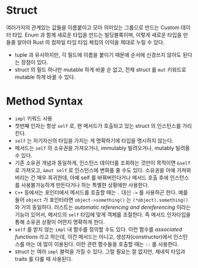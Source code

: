 # Struct

여러가지의 관계있는 값들을 이름붙이고 모아 의미있는 그룹으로 만드는 Custom 데이터 타입.
Enum 과 함께 새로운 타입을 만드는 빌딩블록이며, 이렇게 새로운 타입을 만들줄 알아야 Rust 의 컴파일 타임 타입 체킹의 이익을 제대로 누릴 수 있다.

- tuple 과 유사하지만, 각 필드에 이름을 붙이기 때문에 순서에 신경쓰지 않아도 된다는 장점이 있다.
- struct 의 필드 하나만 mutable 하게 바꿀 순 없고, 전체 struct 를 `mut` 키워드로 mutable 하게 바꿀 수 있다.

# Method Syntax

- `impl` 키워드 사용
- 첫번째 인자는 항상 `self` 로, 현 메서드가 호출되고 있는 struct 의 인스턴스를 가리킨다.
- `self` 는 자기자신의 타입을 가지는 게 명확하기에 타입을 명시하지 않는다.
- 메서드는 `self` 의 소유권을 가져오거나, immutably 빌려오거나, mutably 빌려올 수 있다.
- 기존 소유권 개념과 동일하게, 인스턴스 데이터를 조회하는 것만이 목적이면 `&self` 로 가져오고, `&mut self` 로 인스턴스에 변화를 줄 수도 있다. 소유권을 아예 가져와버리는 건 매우 희귀한데, 아예 self 를 바꿔버린다거나 메서드 호출 후에 인스턴스를 사용불가능하게 만든다거나 하는 특별한 상황에만 사용한다.
- `C++` 등에서는 포인터에서 메서드를 호출할 때는 `.` 대신 `->` 를 사용하곤 한다. 예를 들어 `object` 가 포인터라면 `object->something()` 는 `(*object).something()` 와 거의 동일하다. 러스트는 _automatic referencing and dereferencing_ 이라는 기능이 있어서, 메서드의 `self` 타입에 맞게 객체를 조절한다. 즉 메서드 인자타입을 통해 소유권 상황이 어떤지 명확하게 한다.
- `self` 를 받지 않는 `impl` 내 함수를 정의할 수도 있다. 이런 함수를 _associated functions_ 라고 하는데, 이건 메서드는 아니고, 생성자(constructor)에서 인스턴스를 마는 데 많이 이용된다. 이런 관련 함수들을 호출할 때는 `::` 를 사용한다.
- struct 는 여러 `impl` 블럭을 가질 수 있다. 그럴 필요는 잘 없지만, 제네릭 타입과 traits 를 다룰 때 사용된다.
